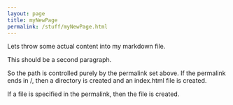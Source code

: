 ```yaml
---
layout: page
title: myNewPage
permalink: /stuff/myNewPage.html
---
```

Lets throw some actual content into my markdown file.

This should be a second paragraph.

So the path is controlled purely by the permalink set above.  If the permalink ends in /, then a directory is created and an index.html file is created.

If a file is specified in the permalink, then the file is created.

